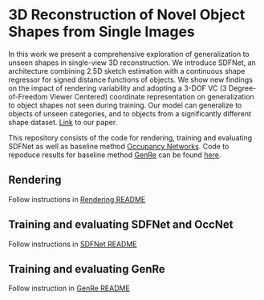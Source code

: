 # 3D Reconstruction of Novel Object Shapes from Single Images
In this work we present a comprehensive exploration of generalization to unseen shapes in single-view 3D reconstruction. We introduce SDFNet, an architecture combining 2.5D sketch estimation with a continuous shape regressor for signed distance functions of objects. We show new findings on the impact of rendering variability and adopting a 3-DOF VC (3 Degree-of-Freedom Viewer Centered) coordinate representation on generalization to object shapes not seen during training. Our model can generalize to objects of unseen categories, and to objects from a significantly different shape dataset. [Link](link-to-pub) to our paper.

This repository consists of the code for rendering, training and evaluating SDFNet as well as baseline method [Occupancy Networks](https://arxiv.org/pdf/1812.03828.pdf). Code to repoduce results for baseline method [GenRe](http://papers.nips.cc/paper/7494-learning-to-reconstruct-shapes-from-unseen-classes.pdf) can be found [here](https://github.com/devlearning-gt/GenRe-ShapeHD).

## Rendering
Follow instructions in [Rendering README](link)

## Training and evaluating SDFNet and OccNet
Follow instructions in [SDFNet README](https://github.com/devlearning-gt/3DShapeGen/blob/master/SDFNet/README.md)

## Training and evaluating GenRe
Follow instruction in [GenRe README](https://github.com/devlearning-gt/GenRe-ShapeHD/blob/master/README.md)
